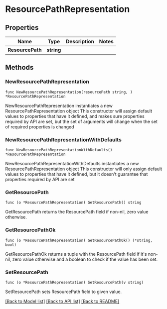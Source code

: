 # ResourcePathRepresentation

## Properties

Name | Type | Description | Notes
------------ | ------------- | ------------- | -------------
**ResourcePath** | **string** |  | 

## Methods

### NewResourcePathRepresentation

`func NewResourcePathRepresentation(resourcePath string, ) *ResourcePathRepresentation`

NewResourcePathRepresentation instantiates a new ResourcePathRepresentation object
This constructor will assign default values to properties that have it defined,
and makes sure properties required by API are set, but the set of arguments
will change when the set of required properties is changed

### NewResourcePathRepresentationWithDefaults

`func NewResourcePathRepresentationWithDefaults() *ResourcePathRepresentation`

NewResourcePathRepresentationWithDefaults instantiates a new ResourcePathRepresentation object
This constructor will only assign default values to properties that have it defined,
but it doesn't guarantee that properties required by API are set

### GetResourcePath

`func (o *ResourcePathRepresentation) GetResourcePath() string`

GetResourcePath returns the ResourcePath field if non-nil, zero value otherwise.

### GetResourcePathOk

`func (o *ResourcePathRepresentation) GetResourcePathOk() (*string, bool)`

GetResourcePathOk returns a tuple with the ResourcePath field if it's non-nil, zero value otherwise
and a boolean to check if the value has been set.

### SetResourcePath

`func (o *ResourcePathRepresentation) SetResourcePath(v string)`

SetResourcePath sets ResourcePath field to given value.



[[Back to Model list]](../README.md#documentation-for-models) [[Back to API list]](../README.md#documentation-for-api-endpoints) [[Back to README]](../README.md)


